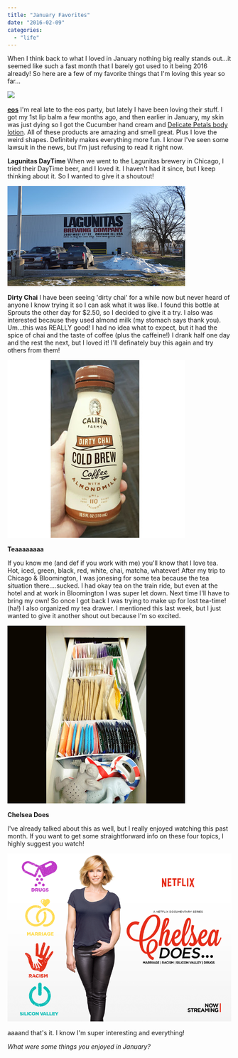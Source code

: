 ```yaml
---
title: "January Favorites"
date: "2016-02-09"
categories: 
  - "life"
---
```


When I think back to what I loved in January nothing big really stands out...it seemed like such a fast month that I barely got used to it being 2016 already! So here are a few of my favorite things that I'm loving this year so far...

![](images/31%2BktdmZAVL.jpg)

[**eos**](http://evolutionofsmooth.com/) I'm real late to the eos party, but lately I have been loving their stuff. I got my 1st lip balm a few months ago, and then earlier in January, my skin was just dying so I got the Cucumber hand cream and [Delicate Petals body lotion](https://evolutionofsmooth.com/hand-body-lotion/body-lotion/body-lotion-delicate-petals.html). All of these products are amazing and smell great. Plus I love the weird shapes. Definitely makes everything more fun. I know I've seen some lawsuit in the news, but I'm just refusing to read it right now.

**Lagunitas DayTime** When we went to the Lagunitas brewery in Chicago, I tried their DayTime beer, and I loved it. I haven't had it since, but I keep thinking about it. So I wanted to give it a shoutout!

[![](images/20160117_150807_001.jpg)](https://3.bp.blogspot.com/-wkcTXT_Gj_U/Vp2M_PoQ27I/AAAAAAABK5E/2dvMgZDQFOU/s1600/20160117_150807_001.jpg)

**Dirty Chai** I have been seeing 'dirty chai' for a while now but never heard of anyone I know trying it so I can ask what it was like. I found this bottle at Sprouts the other day for $2.50, so I decided to give it a try. I also was interested because they used almond milk (my stomach says thank you). Um...this was REALLY good! I had no idea what to expect, but it had the spice of chai and the taste of coffee (plus the caffeine!) I drank half one day and the rest the next, but I loved it! I'll definately buy this again and try others from them!

[![](images/IMG_20160203_075529.jpg)](https://2.bp.blogspot.com/-nkVTvtBxCRc/VrU3CRYhOpI/AAAAAAABNF4/MJZ75PMV2uY/s1600/IMG_20160203_075529.jpg)

**Teaaaaaaaa**

If you know me (and def if you work with me) you'll know that I love tea. Hot, iced, green, black, red, white, chai, matcha, whatever! After my trip to Chicago & Bloomington, I was jonesing for some tea because the tea situation there....sucked. I had okay tea on the train ride, but even at the hotel and at work in Bloomington I was super let down. Next time I'll have to bring my own! So once I got back I was trying to make up for lost tea-time! (ha!) I also organized my tea drawer. I mentioned this last week, but I just wanted to give it another shout out because I'm so excited.

[![](images/IMG_20160131_173848.jpg)](https://2.bp.blogspot.com/-s--1Qtyw7A4/VrU3qVjD6sI/AAAAAAABNGA/0tvHTrRlI4I/s1600/IMG_20160131_173848.jpg)

**Chelsea Does**

I've already talked about this as well, but I really enjoyed watching this past month. If you want to get some straightforward info on these four topics, I highly suggest you watch!

[![](images/jm3zkzdbqrsebyijsynp.png)](http://i.kinja-img.com/gawker-media/image/upload/s--sBbeM3rZ--/c_scale,fl_progressive,q_80,w_800/jm3zkzdbqrsebyijsynp.png)

aaaand that's it. I know I'm super interesting and everything!

_What were some things you enjoyed in January?_
